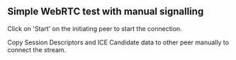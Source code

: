 Simple WebRTC test with manual signalling
-------------------------------------------

Click on 'Start' on the initiating peer to start the connection.

Copy Session Descriptors and ICE Candidate data to other peer manually to connect the stream.